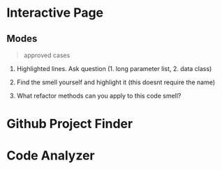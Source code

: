 # Interactive Page

## Modes

> approved cases

1. Highlighted lines. Ask question (1. long parameter list, 2. data class)

2. Find the smell yourself and highlight it (this doesnt require the name)

3. What refactor methods can you apply to this code smell?

# Github Project Finder

# Code Analyzer


